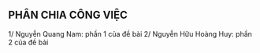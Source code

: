 ## PHÂN CHIA CÔNG VIỆC 

1/ Nguyễn Quang Nam: phần 1 của đề bài 
2/ Nguyễn Hữu Hoàng Huy: phần 2 của đề bài